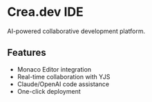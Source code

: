 # Crea.dev IDE

AI-powered collaborative development platform.

## Features
- Monaco Editor integration
- Real-time collaboration with YJS
- Claude/OpenAI code assistance  
- One-click deployment